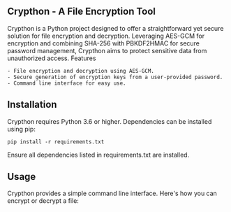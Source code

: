 ## Crypthon - A File Encryption Tool

Crypthon is a Python project designed to offer a straightforward yet secure solution for file encryption and decryption. Leveraging AES-GCM for encryption and combining SHA-256 with PBKDF2HMAC for secure password management, Crypthon aims to protect sensitive data from unauthorized access.
Features

    - File encryption and decryption using AES-GCM.
    - Secure generation of encryption keys from a user-provided password.
    - Command line interface for easy use.

## Installation

Crypthon requires Python 3.6 or higher. Dependencies can be installed using pip:

```pip install -r requirements.txt```

Ensure all dependencies listed in requirements.txt are installed.
## Usage

Crypthon provides a simple command line interface. Here's how you can encrypt or decrypt a file:
